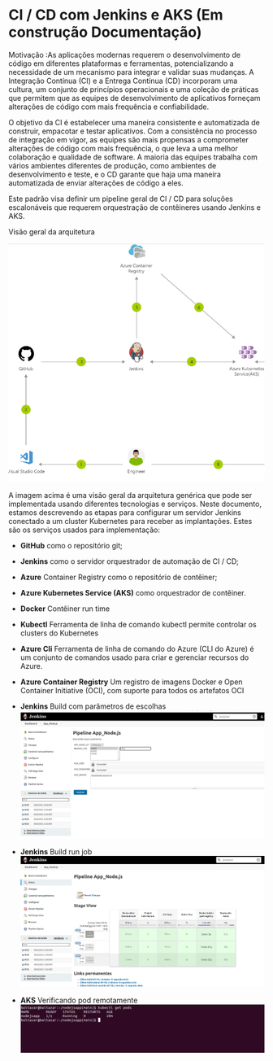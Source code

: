 # CI / CD com Jenkins e AKS (Em construção Documentação)

Motivação :As aplicações modernas requerem o desenvolvimento de código em diferentes plataformas e ferramentas, potencializando a necessidade de um mecanismo para integrar e validar suas mudanças. A Integração Contínua (CI) e a Entrega Contínua (CD) incorporam uma cultura, um conjunto de princípios operacionais e uma coleção de práticas que permitem que as equipes de desenvolvimento de aplicativos forneçam alterações de código com mais frequência e confiabilidade.

O objetivo da CI é estabelecer uma maneira consistente e automatizada de construir, empacotar e testar aplicativos. Com a consistência no processo de integração em vigor, as equipes são mais propensas a comprometer alterações de código com mais frequência, o que leva a uma melhor colaboração e qualidade de software. A maioria das equipes trabalha com vários ambientes diferentes de produção, como ambientes de desenvolvimento e teste, e o CD garante que haja uma maneira automatizada de enviar alterações de código a eles.

Este padrão visa definir um pipeline geral de CI / CD para soluções escalonáveis que requerem orquestração de contêineres usando Jenkins e AKS.

Visão geral da arquitetura

![General Architecture](/images/Pipeline.png)

A imagem acima é uma visão geral da arquitetura genérica que pode ser implementada usando diferentes tecnologias e serviços. Neste documento, estamos descrevendo as etapas para configurar um servidor Jenkins conectado a um cluster Kubernetes para receber as implantações. Estes são os serviços usados para implementação:

- **GitHub** como o repositório git;
- **Jenkins** como o servidor orquestrador de automação de CI / CD;
- **Azure** Container Registry como o repositório de contêiner;
- **Azure Kubernetes Service (AKS)** como orquestrador de contêiner.
- **Docker** Contêiner run time
- **Kubectl** Ferramenta de linha de comando kubectl permite controlar os clusters do Kubernetes
- **Azure Cli** Ferramenta de linha de comando do Azure (CLI do Azure) é um conjunto de comandos usado para criar e gerenciar recursos do Azure.
- **Azure Container Registry** Um registro de imagens Docker e Open Container Initiative (OCI), com suporte para todos os artefatos OCI


- **Jenkins** Build com parâmetros de escolhas 
![Run jenkins job](/images/jenkins_escolhas.png)

- **Jenkins** Build run job
![Pipeline Jenkins](/images/pipiline_run.png)



- **AKS** Verificando pod remotamente
![AKS](/images/pods_cluster_deploy.png)



